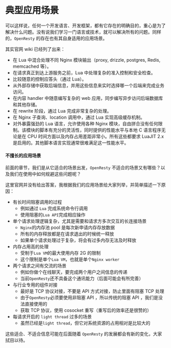 # 典型应用场景

可以这样说，任何一个开发语言、开发框架，都有它存在的明确目的，重心是为了解决什么问题。没有说我们学习一门语言或技术，就可以解决所有的问题。同样的，`OpenResty` 的存在也有其自身适用的应用场景。

其实官网 wiki 已经列了出来：

* 在 Lua 中混合处理不同 Nginx 模块输出（proxy, drizzle, postgres, Redis, memcached 等）。
* 在请求真正到达上游服务之前，Lua 中处理复杂的准入控制和安全检查。
* 比较随意的控制应答头（通过 Lua）。
* 从外部存储中获取后端信息，并用这些信息来实时选择哪一个后端来完成业务访问。
* 在内容 handler 中随意编写复杂的 web 应用，同步编写异步访问后端数据库和其他存储。
* 在 rewrite 阶段，通过 Lua 完成非常复杂的处理。
* 在 Nginx 子查询、location 调用中，通过 Lua 实现高级缓存机制。
* 对外暴露强劲的 Lua 语言，允许使用各种 Nginx 模块，自由拼合没有任何限制。该模块的脚本有充分的灵活性，同时提供的性能水平与本地 C 语言程序无论是在 CPU 时间方面以及内存占用差距非常小。所有这些都要求 LuaJIT 2.x 是启用的。其他脚本语言实现通常很难满足这一性能水平。

#### 不擅长的应用场景

前面的章节，我们是从它适合的场景出发，`OpenResty` 不适合的场景又有哪些？以及我们在使用中如何规避这些问题呢？

这里官网并没有给出答案，我根据我们的应用场景给大家列举，并简单描述一下原因：

* 有长时间阻塞调用的过程
    * 例如通过 `Lua` 完成系统命令行调用
    * 使用阻塞的`Lua API`完成相应操作
* 单个请求处理逻辑复杂，尤其是需要和请求方多次交互的长连接场景
    * `Nginx`的内存池 pool 是每次新申请内存存放数据
    * 所有的内存释放都是在请求退出的时候统一释放
    * 如果单个请求处理过于复杂，将会有过多内存无法及时释放
* 内存占用高的处理
    * 受制于`Lua VM`的最大使用内存 2G 的限制
    * 这个限制是单个`Lua VM`，也就是单个`Nginx worker`
* 两个请求之间有交流的场景
    * 例如你做个在线聊天，要完成两个用户之间信息的传递
    * 当前`OpenResty`还不具备这个通讯能力（后面可能会有所完善）
* 与行业专用的组件对接
    * 最好是 TCP 协议对接，不要是 API 方式对接，防止里面有阻塞 TCP 处理
    * 由于`OpenResty`必须要使用非阻塞 API ，所以传统的阻塞 API ，我们是没法直接使用的
    * 获取 TCP 协议，使用 cosocket 重写（重写后的效率还是很赞的）
* 每请求开启的 `light thread` 过多的场景
    * 虽然已经是`light thread`，但它对系统资源的占用相对是比较大的

这些适合、不适合信息可能在后面随着 `OpenResty` 的发展都会有新的变化，大家拭目以待。
